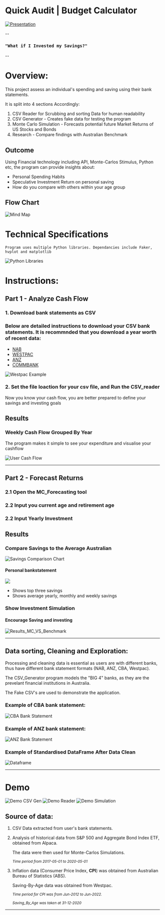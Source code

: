 # Quick Audit | Budget Calculator 


[![Presentation](Resources/Avengers%20Financial%20Presentation%20.gif)](https://www.canva.com/design/DAFI0GPv8Zc/yj4s6g1oZY8tkdylaFZh8A/view?utm_content=DAFI0GPv8Zc&utm_campaign=designshare&utm_medium=link2&utm_source=sharebutton)



--

### `"What if I Invested my Savings?"`

--

# Overview: 

This project assess an individual's spending and saving using their bank statements. 

It is split into 4 sections Accordingly:

1. CSV Reader for Scrubbing and sorting Data for human readability
2. CSV Generator - Creates fake data for testing the program
3. Monte Carlo Simulation - Forecasts potential future Market Returns of US Stocks and Bonds
4. Research - Compare findings with Australian Benchmark 


## Outcome 


Using Financial technology including API, Monte-Carlos Stimulus, Python etc, the program can provide insights about:

- Personal Spending Habits
- Speculative Investment Return on personal saving 
- How do you compare with others within your age group



## Flow Chart


![Mind Map](./Resources/Flowchart.png)



# Technical Specifications

`Program uses multiple Python libraries. Dependancies include Faker, hvplot and matplotlib`

![Python Libraries](./Resources/libraries.PNG)


# Instructions:

## Part 1 - Analyze Cash Flow


### 1. Download bank statements as CSV

### Below are detailed instructions to download your CSV bank statements. It is recommnded that you download a year worth of recent data:

- [NAB](https://www.nab.com.au/personal/customer-support/using-online-banking-tools-to-make-tax-time-easier)
- [WESTPAC](https://www.westpac.com.au/business-banking/online-banking/support-faqs/export-detailed-transaction-history/)
- [ANZ](https://help.anz.co.nz/app/answers/detail/a_id/767/~/exporting-transaction-history)
- [COMMBANK](https://www.commbank.com.au/business/online-business-services/commbiz/faqs/how-to-export-transactions.html)

![Westpac Example](Resources/Westpac_Example.gif)





### 2. Set the file loaction for your csv file, and Run the CSV_reader


 Now you know your cash flow, you are better prepared to define your savings and investing goals 

## Results 

### Weekly Cash Flow Grouped By Year

The program makes it simple to see your expenditure and visualise your cashflow

![User Cash Flow](./Resources/cash_flow_chart.gif)


---


## Part 2 - Forecast Returns


### 2.1 Open the MC_Forecasting tool


### 2.2 Input you current age and retirement age 


### 2.2 Input Yearly Investment




## Results 

### Compare Savings to the Average Australian

![Savings Comparison Chart](./Resources/savings_comparison_chart.png)

#### Personal bankstatement
![](./Resources/Personal_saving_results_from_bankstatement%20.png)

- Shows top three savings
- Shows average yearly, monthly and weekly savings

### Show Investment Simulation

#### Encourage Saving and investing

![Results_MC_VS_Benchmark](./Resources/MC_Results.png)


---


## Data sorting, Cleaning and Exploration: 

Processing and cleaning data is essential as users are with different banks, thus have different bank statement formats (NAB, ANZ, CBA, Westpac). 

The CSV_Generator program models the "BIG 4" banks, as they are the prevelant financial institutions in Australia.

The Fake CSV's are used to demonstrate the application.

### Example of CBA bank statement: 
![CBA Bank Statement](./Resources/Example_CBA_statements.png)



### Example of ANZ bank statement: 
![ANZ Bank Statement](./Resources/Example_ANZ_statements.png)


### Example of Standardised DataFrame After Data Clean

![Dataframe](./Resources/bank_dataframe.png)



---

# Demo


![Demo CSV Gen](./Resources/CSV_Gen_demo.gif)
![Demo Reader](./Resources/CSV_GReader_demo.gif)
![Demo Simulation](./Resources/mc_forecast_demo.gif)

## Source of data: 

1. CSV Data extracted from user's bank statements. 

2. Analysis of historical data from S&P 500 and Aggregate Bond Index ETF,  obtained from Alpaca. 

    The data were then used for Monte-Carlos Simulations. 

    <sub>_Time period from 2017-05-01 to 2020-05-01_</sub>

3. Inflation data (Consumer Price Index, **CPI**) was obtained from Australian Bureau of Statistics (ABS). 

    Saving-By-Age data was obtained from Westpac. 

    <sub>_Time period for CPI was from Jun-2012 to Jun-2022._</sub>

    <sub>_Saving_By_Age was taken at 31-12-2020_</sub>



---
